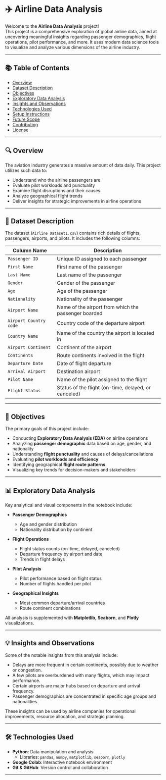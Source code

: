 # ✈️ Airline Data Analysis

Welcome to the **Airline Data Analysis** project!  
This project is a comprehensive exploration of global airline data, aimed at uncovering meaningful insights regarding passenger demographics, flight operations, pilot performance, and more. It uses modern data science tools to visualize and analyze various dimensions of the airline industry.

---

## 📚 Table of Contents

- [Overview](#overview)
- [Dataset Description](#dataset-description)
- [Objectives](#objectives)
- [Exploratory Data Analysis](#exploratory-data-analysis)
- [Insights and Observations](#insights-and-observations)
- [Technologies Used](#technologies-used)
- [Setup Instructions](#setup-instructions)
- [Future Scope](#future-scope)
- [Contributing](#contributing)
- [License](#license)

---

## 🔍 Overview

The aviation industry generates a massive amount of data daily. This project utilizes such data to:

- Understand who the airline passengers are
- Evaluate pilot workloads and punctuality
- Examine flight disruptions and their causes
- Analyze geographical flight trends
- Deliver insights for strategic improvements in airline operations

---

## 📁 Dataset Description

The dataset (`Airline Dataset1.csv`) contains rich details of flights, passengers, airports, and pilots. It includes the following columns:

| Column Name             | Description                                                |
|-------------------------|------------------------------------------------------------|
| `Passenger ID`          | Unique ID assigned to each passenger                       |
| `First Name`            | First name of the passenger                                |
| `Last Name`             | Last name of the passenger                                 |
| `Gender`                | Gender of the passenger                                    |
| `Age`                   | Age of the passenger                                       |
| `Nationality`           | Nationality of the passenger                               |
| `Airport Name`          | Name of the airport from which the passenger boarded       |
| `Airport Country code`  | Country code of the departure airport                      |
| `Country Name`          | Name of the country the airport is located in              |
| `Airport Continent`     | Continent of the airport                                   |
| `Continents`            | Route continents involved in the flight                    |
| `Departure Date`        | Date of flight departure                                   |
| `Arrival Airport`       | Destination airport                                        |
| `Pilot Name`            | Name of the pilot assigned to the flight                   |
| `Flight Status`         | Status of the flight (on-time, delayed, or canceled)       |

---

## 🎯 Objectives

The primary goals of this project include:

- Conducting **Exploratory Data Analysis (EDA)** on airline operations
- Analyzing **passenger demographic** data based on age, gender, and nationality
- Understanding **flight punctuality** and causes of delays/cancellations
- Evaluating **pilot workloads and efficiency**
- Identifying geographical **flight route patterns**
- Visualizing key trends for decision-makers and stakeholders

---

## 📊 Exploratory Data Analysis

Key analytical and visual components in the notebook include:

- **Passenger Demographics**  
  - Age and gender distribution
  - Nationality distribution by continent

- **Flight Operations**
  - Flight status counts (on-time, delayed, canceled)
  - Departure frequency by airport and date
  - Trends in flight delays

- **Pilot Analysis**
  - Pilot performance based on flight status
  - Number of flights handled per pilot

- **Geographical Insights**
  - Most common departure/arrival countries
  - Route continent combinations

All analysis is supplemented with **Matplotlib**, **Seaborn**, and **Plotly** visualizations.

---

## 💡 Insights and Observations

Some of the notable insights from this analysis include:

- Delays are more frequent in certain continents, possibly due to weather or congestion.
- A few pilots are overburdened with many flights, which may impact performance.
- Certain airports are major hubs based on departure and arrival frequency.
- Passenger demographics are concentrated in specific age groups and nationalities.

These insights can be used by airline companies for operational improvements, resource allocation, and strategic planning.

---

## 🛠 Technologies Used

- **Python**: Data manipulation and analysis  
  - Libraries: `pandas`, `numpy`, `matplotlib`, `seaborn`, `plotly`
- **Google Colab**: Interactive notebook environment
- **Git & GitHub**: Version control and collaboration

---


